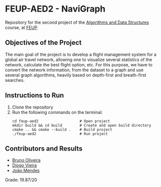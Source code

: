 # FEUP-AED2 - NaviGraph

Repository for the second project of the [Algorithms and Data Structures](https://sigarra.up.pt/feup/pt/ucurr_geral.ficha_uc_view?pv_ocorrencia_id=520316) course, at [FEUP](https://sigarra.up.pt/feup/pt/web_page.inicial).

## Objectives of the Project

The main goal of the project is to develop a flight management system for a global air travel network, allowing one to visualize several statistics of the network, calculate the best flight option, etc. For this purpose, we have to convert the network information, from the dataset to a graph and use several graph algorithms, heavily based on depth-first and breath-first searches.

## Instructions to Run

1. Clone the repository
2. Run the following commands on the terminal:
    ```
    cd feup-aed2                   # Open project
    mkdir build && cd build        # Create and open build directory
    cmake .. && cmake --build .    # Build project
    ./feup-aed2                    # Run project
    ```

 ## Contributors and Results

  - [Bruno Oliveira](https://github.com/Process-ing)
  - [Diogo Vieira](https://github.com/DiogoSV7)
  - [João Mendes](https://github.com/The-Memechanic)

Grade: 19.87/20
